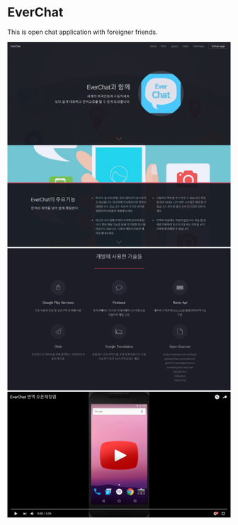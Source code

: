 # EverChat
This is open chat application with foreigner friends.

![alt readmeImage_1](https://github.com/lwonho92/Everchat/blob/master/readmeImage_1.png)
![alt readmeImage_2](https://github.com/lwonho92/Everchat/blob/master/readmeImage_2.png)
[![alt readmeVideo_1](https://github.com/lwonho92/Everchat/blob/master/readmeVideo_1.png)](https://www.youtube.com/embed/zPPKtSBgs6w)
